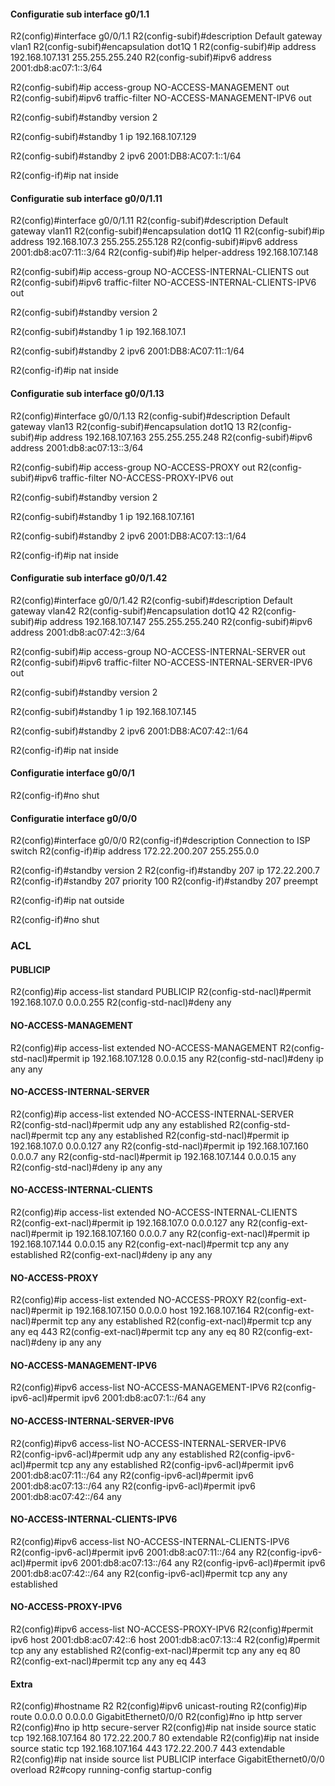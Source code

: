 #### Configuratie sub interface g0/1.1

R2(config)#interface g0/0/1.1
R2(config-subif)#description Default gateway vlan1
R2(config-subif)#encapsulation dot1Q 1
R2(config-subif)#ip address 192.168.107.131 255.255.255.240
R2(config-subif)#ipv6 address 2001:db8:ac07:1::3/64

R2(config-subif)#ip access-group NO-ACCESS-MANAGEMENT out
R2(config-subif)#ipv6 traffic-filter NO-ACCESS-MANAGEMENT-IPV6 out

R2(config-subif)#standby version 2

R2(config-subif)#standby 1 ip 192.168.107.129

R2(config-subif)#standby 2 ipv6 2001:DB8:AC07:1::1/64

R2(config-if)#ip nat inside

#### Configuratie sub interface g0/0/1.11

R2(config)#interface g0/0/1.11
R2(config-subif)#description Default gateway vlan11
R2(config-subif)#encapsulation dot1Q 11
R2(config-subif)#ip address 192.168.107.3 255.255.255.128
R2(config-subif)#ipv6 address 2001:db8:ac07:11::3/64
R2(config-subif)#ip helper-address 192.168.107.148

R2(config-subif)#ip access-group NO-ACCESS-INTERNAL-CLIENTS out
R2(config-subif)#ipv6 traffic-filter NO-ACCESS-INTERNAL-CLIENTS-IPV6 out

R2(config-subif)#standby version 2

R2(config-subif)#standby 1 ip 192.168.107.1

R2(config-subif)#standby 2 ipv6 2001:DB8:AC07:11::1/64

R2(config-if)#ip nat inside

#### Configuratie sub interface g0/0/1.13

R2(config)#interface g0/0/1.13
R2(config-subif)#description Default gateway vlan13
R2(config-subif)#encapsulation dot1Q 13
R2(config-subif)#ip address 192.168.107.163 255.255.255.248
R2(config-subif)#ipv6 address 2001:db8:ac07:13::3/64

R2(config-subif)#ip access-group NO-ACCESS-PROXY out
R2(config-subif)#ipv6 traffic-filter NO-ACCESS-PROXY-IPV6 out

R2(config-subif)#standby version 2

R2(config-subif)#standby 1 ip 192.168.107.161

R2(config-subif)#standby 2 ipv6 2001:DB8:AC07:13::1/64

R2(config-if)#ip nat inside

#### Configuratie sub interface g0/0/1.42

R2(config)#interface g0/0/1.42
R2(config-subif)#description Default gateway vlan42
R2(config-subif)#encapsulation dot1Q 42
R2(config-subif)#ip address 192.168.107.147 255.255.255.240
R2(config-subif)#ipv6 address 2001:db8:ac07:42::3/64

R2(config-subif)#ip access-group NO-ACCESS-INTERNAL-SERVER out
R2(config-subif)#ipv6 traffic-filter NO-ACCESS-INTERNAL-SERVER-IPV6 out

R2(config-subif)#standby version 2

R2(config-subif)#standby 1 ip 192.168.107.145

R2(config-subif)#standby 2 ipv6 2001:DB8:AC07:42::1/64

R2(config-if)#ip nat inside

#### Configuratie interface g0/0/1

R2(config-if)#no shut

#### Configuratie interface g0/0/0

R2(config)#interface g0/0/0
R2(config-if)#description Connection to ISP switch
R2(config-if)#ip address 172.22.200.207 255.255.0.0

R2(config-if)#standby version 2
R2(config-if)#standby 207 ip 172.22.200.7
R2(config-if)#standby 207 priority 100
R2(config-if)#standby 207 preempt

R2(config-if)#ip nat outside

R2(config-if)#no shut

### ACL

#### PUBLICIP

R2(config)#ip access-list standard PUBLICIP
R2(config-std-nacl)#permit 192.168.107.0 0.0.0.255
R2(config-std-nacl)#deny any

#### NO-ACCESS-MANAGEMENT

R2(config)#ip access-list extended NO-ACCESS-MANAGEMENT
R2(config-std-nacl)#permit ip 192.168.107.128 0.0.0.15 any
R2(config-std-nacl)#deny ip any any

#### NO-ACCESS-INTERNAL-SERVER

R2(config)#ip access-list extended NO-ACCESS-INTERNAL-SERVER
R2(config-std-nacl)#permit udp any any established
R2(config-std-nacl)#permit tcp any any established
R2(config-std-nacl)#permit ip 192.168.107.0 0.0.0.127 any
R2(config-std-nacl)#permit ip 192.168.107.160 0.0.0.7 any
R2(config-std-nacl)#permit ip 192.168.107.144 0.0.0.15 any
R2(config-std-nacl)#deny ip any any

#### NO-ACCESS-INTERNAL-CLIENTS

R2(config)#ip access-list extended NO-ACCESS-INTERNAL-CLIENTS
R2(config-ext-nacl)#permit ip 192.168.107.0 0.0.0.127 any
R2(config-ext-nacl)#permit ip 192.168.107.160 0.0.0.7 any
R2(config-ext-nacl)#permit ip 192.168.107.144 0.0.0.15 any
R2(config-ext-nacl)#permit tcp any any established
R2(config-ext-nacl)#deny ip any any

#### NO-ACCESS-PROXY

R2(config)#ip access-list extended NO-ACCESS-PROXY
R2(config-ext-nacl)#permit ip 192.168.107.150 0.0.0.0 host 192.168.107.164
R2(config-ext-nacl)#permit tcp any any established
R2(config-ext-nacl)#permit tcp any any eq 443
R2(config-ext-nacl)#permit tcp any any eq 80
R2(config-ext-nacl)#deny ip any any

#### NO-ACCESS-MANAGEMENT-IPV6

R2(config)#ipv6 access-list NO-ACCESS-MANAGEMENT-IPV6
R2(config-ipv6-acl)#permit ipv6 2001:db8:ac07:1::/64 any

#### NO-ACCESS-INTERNAL-SERVER-IPV6

R2(config)#ipv6 access-list NO-ACCESS-INTERNAL-SERVER-IPV6
R2(config-ipv6-acl)#permit udp any any established
R2(config-ipv6-acl)#permit tcp any any established
R2(config-ipv6-acl)#permit ipv6 2001:db8:ac07:11::/64 any
R2(config-ipv6-acl)#permit ipv6 2001:db8:ac07:13::/64 any
R2(config-ipv6-acl)#permit ipv6 2001:db8:ac07:42::/64 any

#### NO-ACCESS-INTERNAL-CLIENTS-IPV6

R2(config)#ipv6 access-list NO-ACCESS-INTERNAL-CLIENTS-IPV6
R2(config-ipv6-acl)#permit ipv6 2001:db8:ac07:11::/64 any
R2(config-ipv6-acl)#permit ipv6 2001:db8:ac07:13::/64 any
R2(config-ipv6-acl)#permit ipv6 2001:db8:ac07:42::/64 any
R2(config-ipv6-acl)#permit tcp any any established

#### NO-ACCESS-PROXY-IPV6

R2(config)#ipv6 access-list NO-ACCESS-PROXY-IPV6
R2(config)#permit ipv6 host 2001:db8:ac07:42::6 host 2001:db8:ac07:13::4
R2(config)#permit tcp any any established
R2(config-ext-nacl)#permit tcp any any eq 80
R2(config-ext-nacl)#permit tcp any any eq 443

#### Extra

R2(config)#hostname R2
R2(config)#ipv6 unicast-routing
R2(config)#ip route 0.0.0.0 0.0.0.0 GigabitEthernet0/0/0
R2(config)#no ip http server
R2(config)#no ip http secure-server
R2(config)#ip nat inside source static tcp 192.168.107.164 80 172.22.200.7 80 extendable
R2(config)#ip nat inside source static tcp 192.168.107.164 443 172.22.200.7 443 extendable
R2(config)#ip nat inside source list PUBLICIP interface GigabitEthernet0/0/0 overload
R2#copy running-config startup-config
